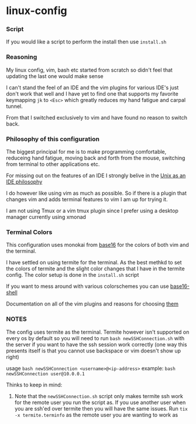 # linux-config

### Script

If you would like a script to perform the install then use `install.sh`

### Reasoning
My linux config, vim, bash etc started from scratch so didn't feel that updating the last one would make sense

I can't stand the feel of an IDE and the vim plugins for various IDE's just don't work that well and I have yet to find one that supports my favorite keymapping `jk` to `<Esc>` which greatly reduces my hand fatigue and carpal tunnel.

From that I switched exclusively to vim and have found no reason to switch back.

### Philosophy of this configuration

The biggest principal for me is to make programming comfortable, reduceing hand fatigue, moving back and forth from the mouse, switching from terminal to other applications etc.

For missing out on the features of an IDE I strongly belive in the [Unix as an IDE philosophy](https://sanctum.geek.nz/arabesque/series/unix-as-ide/ )

I do however like using vim as much as possible. So if there is a plugin that changes vim and adds terminal features to vim I am up for trying it.

I am not using Tmux or a vim tmux plugin since I prefer using a desktop manager currently using xmonad


### Terminal Colors

This configuration uses monokai from [base16](http://chriskempson.com/projects/base16/ ) for the colors of both vim and the terminal.

I have settled on using termite for the terminal. As the best methkd to set the colors of termite and the slight color changes that I have in the termite config. The color setup is done in the `install.sh` script

If you want to mess around with various colorschemes you can use [base16-shell](https://github.com/chriskempson/base16-shell )


Documentation on all of the vim plugins and reasons for choosing [them](https://github.com/eatthoselemons/linux-config/notes/blob/master/vim-plugin-reasoning.md )

### NOTES

The config uses termite as the terminal. Termite however isn't supported on every os by default so you will need to run `bash newSSHConnection.sh` with the server if you want to have the ssh session work correctly (one way this presents itself is that you cannot use backspace or vim doesn't show up right)

usage `bash newSSHConnection <username>@<ip-address>`
example: `bash newSSHConnection user@10.0.0.1`


Thinks to keep in mind:
1. Note that the `newSSHConnection.sh` script only makes termite ssh work for the remote user you run the script as. If you use another user when you are ssh'ed over termite then you will have the same issues. Run `tix -x termite.terminfo` as the remote user you are wanting to work as
